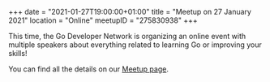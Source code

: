 +++
date = "2021-01-27T19:00:00+01:00"
title = "Meetup on 27 January 2021"
location = "Online"
meetupID = "275830938"
+++

This time, the Go Developer Network is organizing an online event with multiple
speakers about everything related to learning Go or improving your skills!

You can find all the details on our
[Meetup page](https://www.meetup.com/Graz-Open-Source-Meetup/events/275830938/).


